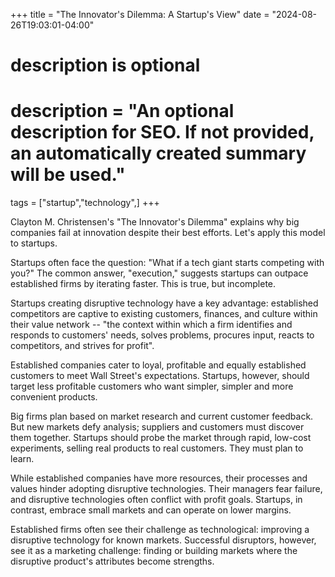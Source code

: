 +++
title = "The Innovator's Dilemma: A Startup's View"
date = "2024-08-26T19:03:01-04:00"

#
# description is optional
#
# description = "An optional description for SEO. If not provided, an automatically created summary will be used."

tags = ["startup","technology",]
+++

Clayton M. Christensen's "The Innovator's Dilemma" explains why big companies fail at innovation despite their best efforts. Let's apply this model to startups.

Startups often face the question: "What if a tech giant starts competing with you?" The common answer, "execution," suggests startups can outpace established firms by iterating faster. This is true, but incomplete.

Startups creating disruptive technology have a key advantage: established competitors are captive to existing customers, finances, and culture within their value network -- "the context within which a firm identifies and responds to customers' needs, solves problems, procures input, reacts to competitors, and strives for profit".

Established companies cater to loyal, profitable and equally established customers to meet Wall Street's expectations. Startups, however, should target less profitable customers who want simpler, simpler and more convenient products.

Big firms plan based on market research and current customer feedback. But new markets defy analysis; suppliers and customers must discover them together. Startups should probe the market through rapid, low-cost experiments, selling real products to real customers. They must plan to learn.

While established companies have more resources, their processes and values hinder adopting disruptive technologies. Their managers fear failure, and disruptive technologies often conflict with profit goals. Startups, in contrast, embrace small markets and can operate on lower margins.

Established firms often see their challenge as technological: improving a disruptive technology for known markets. Successful disruptors, however, see it as a marketing challenge: finding or building markets where the disruptive product's attributes become strengths.
